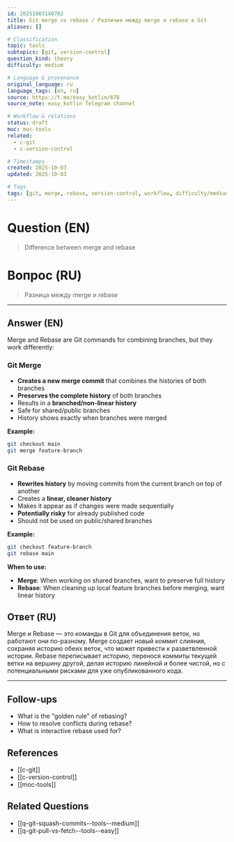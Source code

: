 ```yaml
---
id: 20251003140702
title: Git merge vs rebase / Различия между merge и rebase в Git
aliases: []

# Classification
topic: tools
subtopics: [git, version-control]
question_kind: theory
difficulty: medium

# Language & provenance
original_language: ru
language_tags: [en, ru]
source: https://t.me/easy_kotlin/678
source_note: easy_kotlin Telegram channel

# Workflow & relations
status: draft
moc: moc-tools
related:
  - c-git
  - c-version-control

# Timestamps
created: 2025-10-03
updated: 2025-10-03

# Tags
tags: [git, merge, rebase, version-control, workflow, difficulty/medium, easy_kotlin, lang/ru, tools]
---
```


# Question (EN)
> Difference between merge and rebase

# Вопрос (RU)
> Разница между merge и rebase

---

## Answer (EN)

Merge and Rebase are Git commands for combining branches, but they work differently:

### Git Merge
- **Creates a new merge commit** that combines the histories of both branches
- **Preserves the complete history** of both branches
- Results in a **branched/non-linear history**
- Safe for shared/public branches
- History shows exactly when branches were merged

**Example:**
```bash
git checkout main
git merge feature-branch
```

### Git Rebase
- **Rewrites history** by moving commits from the current branch on top of another
- Creates a **linear, cleaner history**
- Makes it appear as if changes were made sequentially
- **Potentially risky** for already published code
- Should not be used on public/shared branches

**Example:**
```bash
git checkout feature-branch
git rebase main
```

**When to use:**
- **Merge**: When working on shared branches, want to preserve full history
- **Rebase**: When cleaning up local feature branches before merging, want linear history

## Ответ (RU)

Merge и Rebase — это команды в Git для объединения веток, но работают они по-разному. Merge создает новый коммит слияния, сохраняя историю обеих веток, что может привести к разветвленной истории. Rebase переписывает историю, перенося коммиты текущей ветки на вершину другой, делая историю линейной и более чистой, но с потенциальными рисками для уже опубликованного кода.

---

## Follow-ups
- What is the "golden rule" of rebasing?
- How to resolve conflicts during rebase?
- What is interactive rebase used for?

## References
- [[c-git]]
- [[c-version-control]]
- [[moc-tools]]

## Related Questions
- [[q-git-squash-commits--tools--medium]]
- [[q-git-pull-vs-fetch--tools--easy]]
